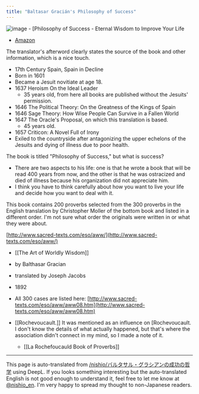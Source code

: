 ```yaml
---
title: "Baltasar Gracián's Philosophy of Success"
---
```


![image](https://gyazo.com/66185e489b86cd6c607ae24ae27ca03e/thumb/1000)
    - [Philosophy of Success - Eternal Wisdom to Improve Your Life
- [Amazon](https://amzn.to/2MY1880)

The translator's afterword clearly states the source of the book and other information, which is a nice touch.
- 17th Century Spain, Spain in Decline
- Born in 1601
- Became a Jesuit novitiate at age 18.
- 1637 Heroism On the Ideal Leader
    - 35 years old, from here all books are published without the Jesuits' permission.
- 1646 The Political Theory: On the Greatness of the Kings of Spain
- 1646 Sage Theory: How Wise People Can Survive in a Fallen World
- 1647 The Oracle's Proposal, on which this translation is based.
    - 45 years old.
- 1657 Criticon: A Novel Full of Irony
- Exiled to the countryside after antagonizing the upper echelons of the Jesuits and dying of illness due to poor health.

The book is titled "Philosophy of Success," but what is success?
- There are two aspects to his life: one is that he wrote a book that will be read 400 years from now, and the other is that he was ostracized and died of illness because his organization did not appreciate him.
- I think you have to think carefully about how you want to live your life and decide how you want to deal with it.

This book contains 200 proverbs selected from the 300 proverbs in the English translation by Christopher Moller of the bottom book and listed in a different order.
I'm not sure what order the originals were written in or what they were about.

[http://www.sacred-texts.com/eso/aww/](http://www.sacred-texts.com/eso/aww/)
- [[The Art of Worldly Wisdom]]
- by Balthasar Gracian
- translated by Joseph Jacobs
- 1892
- All 300 cases are listed here: [http://www.sacred-texts.com/eso/aww/aww08.htm](http://www.sacred-texts.com/eso/aww/aww08.htm)

- [[Rochevoucault.]] It was mentioned as an influence on [Rochevoucault. I don't know the details of what actually happened, but that's where the association didn't connect in my mind, so I made a note of it.
    - [[La Rochefoucauld Book of Proverbs]]

---
This page is auto-translated from [/nishio/バルタサル・グラシアンの成功の哲学](https://scrapbox.io/nishio/バルタサル・グラシアンの成功の哲学) using DeepL. If you looks something interesting but the auto-translated English is not good enough to understand it, feel free to let me know at [@nishio_en](https://twitter.com/nishio_en). I'm very happy to spread my thought to non-Japanese readers.